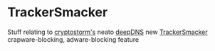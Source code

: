 # TrackerSmacker
Stuff relating to <a href="https://cryptostorm.is" target="_blank">cryptostorm's</a> neato <a href="http://deepdns.net" target="_blank">deepDNS</a> new <a href="https://twitter.com/hashtag/TrackerSmacker?src=hash" target="_blank">TrackerSmacker</a> crapware-blocking, adware-blocking feature
